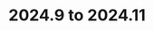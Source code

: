 ---
title: "2024.9 to 2024.11"
linkTitle: "2024.9 to 2024.11"
description: "Instructions to upgrade {{% ctx %}} 2024.9 to 2024.11"
weight: 996
---